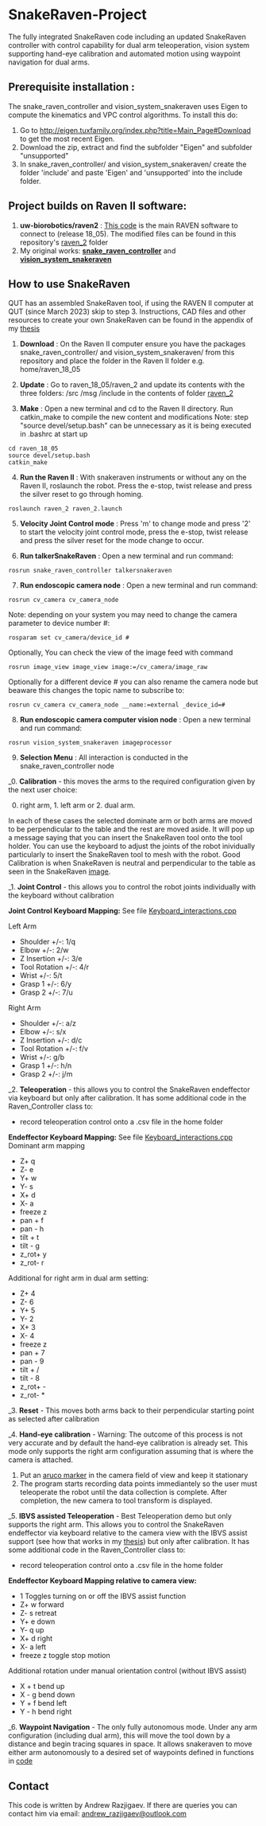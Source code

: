 # SnakeRaven-Project
The fully integrated SnakeRaven code including an updated SnakeRaven controller with control capability for dual arm teleoperation, vision system supporting hand-eye calibration and automated motion using waypoint navigation for dual arms.

## Prerequisite installation :
The snake_raven_controller and vision_system_snakeraven uses Eigen to compute the kinematics and VPC control algorithms. To install this do:
1. Go to http://eigen.tuxfamily.org/index.php?title=Main_Page#Download to get the most recent Eigen. 
2. Download the zip, extract and find the subfolder "Eigen" and subfolder "unsupported"
3. In snake_raven_controller/ and vision_system_snakeraven/ create the folder 'include' and paste 'Eigen' and 'unsupported' into the include folder.

## Project builds on Raven II software:
1. **uw-biorobotics/raven2** : [This code](https://github.com/uw-biorobotics/raven2) is the main RAVEN software to connect to (release 18_05). The modified files can be found in this repository's [raven_2](https://github.com/Andrew-Raz-ACRV/SnakeRaven-Project/tree/main/raven_2) folder
2. My original works: [**snake_raven_controller**](https://github.com/Andrew-Raz-ACRV/snake_raven_controller) and [**vision_system_snakeraven**](https://github.com/Andrew-Raz-ACRV/vision_servo_control_snakeraven)

## How to use SnakeRaven
QUT has an assembled SnakeRaven tool, if using the RAVEN II computer at QUT (since March 2023) skip to step 3. Instructions, CAD files and other resources to create your own SnakeRaven can be found in the appendix of my [thesis](https://eprints.qut.edu.au/235042/)

1. **Download** : On the Raven II computer ensure you have the packages snake_raven_controller/ and vision_system_snakeraven/ from this repository and place the folder in the Raven II folder e.g. home/raven_18_05

2. **Update** : Go to raven_18_05/raven_2 and update its contents with the three folders: /src /msg /include in the contents of folder [raven_2](https://github.com/Andrew-Raz-ACRV/SnakeRaven-Project/tree/main/raven_2)

3. **Make** : Open a new terminal and cd to the Raven II directory. Run catkin_make to compile the new content and modifications
Note: step "source devel/setup.bash" can be unnecessary as it is being executed in .bashrc at start up
```
cd raven_18_05
source devel/setup.bash
catkin_make
```

4. **Run the Raven II** : With snakeraven instruments or without any on the Raven II, roslaunch the robot. Press the e-stop, twist release and press the silver reset to go through homing. 
```
roslaunch raven_2 raven_2.launch
```

5. **Velocity Joint Control mode** : Press 'm' to change mode and press '2' to start the velocity joint control mode, press the e-stop, twist release and press the silver reset for the mode change to occur.

6. **Run talkerSnakeRaven** : Open a new terminal and run command:
```
rosrun snake_raven_controller talkersnakeraven
```

7. **Run endoscopic camera node** : Open a new terminal and run command:
```
rosrun cv_camera cv_camera_node
```
Note: depending on your system you may need to change the camera parameter to device number #:
```
rosparam set cv_camera/device_id #
```
Optionally, You can check the view of the image feed with command
```
rosrun image_view image_view image:=/cv_camera/image_raw
```
Optionally for a different device # you can also rename the camera node but beaware this changes the topic name to subscribe to:
```
rosrun cv_camera cv_camera_node __name:=external _device_id=#
```

8. **Run endoscopic camera computer vision node** : Open a new terminal and run command:
```
rosrun vision_system_snakeraven imageprocessor
```

9. **Selection Menu** : All interaction is conducted in the snake_raven_controller node

_0. **Calibration** - this moves the arms to the required configuration given by the next user choice:

0. right arm, 1. left arm or 2. dual arm. 

In each of these cases the selected dominate arm or both arms are moved to be perpendicular to the table and the rest are moved aside. It will pop up a message saying that you can insert the SnakeRaven tool onto the tool holder. You can use the keyboard to adjust the joints of the robot inividually particularly to insert the SnakeRaven tool to mesh with the robot. Good Calibration is when SnakeRaven is neutral and perpendicular to the table as seen in the SnakeRaven [image](https://github.com/Andrew-Raz-ACRV/snake_raven_controller/blob/master/FrontCoverSnake2.png).

_1. **Joint Control** - this allows you to control the robot joints individually with the keyboard without calibration

**Joint Control Keyboard Mapping:**
See file [Keyboard_interactions.cpp](https://github.com/Andrew-Raz-ACRV/SnakeRaven-Project/blob/main/snake_raven_controller/src/Keyboard_interactions.cpp) 

Left Arm
- Shoulder +/-:      1/q
- Elbow +/-:         2/w
- Z Insertion +/-:   3/e
- Tool Rotation +/-: 4/r
- Wrist +/-:         5/t
- Grasp 1 +/-:       6/y
- Grasp 2 +/-:       7/u

Right Arm
- Shoulder +/-:      a/z
- Elbow +/-:         s/x
- Z Insertion +/-:   d/c
- Tool Rotation +/-: f/v
- Wrist +/-:         g/b
- Grasp 1 +/-:       h/n
- Grasp 2 +/-:       j/m

_2. **Teleoperation** - this allows you to control the SnakeRaven endeffector via keyboard but only after calibration. It has some additional code in the Raven_Controller class to:
- record teleoperation control onto a .csv file in the home folder

**Endeffector Keyboard Mapping:**
See file [Keyboard_interactions.cpp](https://github.com/Andrew-Raz-ACRV/SnakeRaven-Project/blob/main/snake_raven_controller/src/Keyboard_interactions.cpp) 
Dominant arm mapping
- Z+     q
- Z-     e
- Y+     w
- Y-     s
- X+     d
- X-     a
- freeze z
- pan +  f
- pan -  h
- tilt + t
- tilt - g
- z_rot+ y
- z_rot- r

Additional for right arm in dual arm setting:
- Z+     4
- Z-     6
- Y+     5
- Y-     2
- X+     3
- X-     4
- freeze z
- pan +  7
- pan -  9
- tilt + /
- tilt - 8
- z_rot+ -
- z_rot- *

_3. **Reset** - This moves both arms back to their perpendicular starting point as selected after calibration

_4. **Hand-eye calibration** - Warning: The outcome of this process is not very accurate and by default the hand-eye calibration is already set. This mode only supports the right arm configuration assuming that is where the camera is attached.
1. Put an [aruco marker](https://github.com/Andrew-Raz-ACRV/SnakeRaven-Project/blob/main/vision_system_snakeraven/ArucoMarker1.png) in the camera field of view and keep it stationary
2. The program starts recording data points immediantely so the user must teleoperate the robot until the data collection is complete. After completion, the new camera to tool transform is displayed.

_5. **IBVS assisted Teleoperation** - Best Teleoperation demo but only supports the right arm. This allows you to control the SnakeRaven endeffector via keyboard relative to the camera view with the IBVS assist support (see how that works in my [thesis](https://eprints.qut.edu.au/235042/)) but only after calibration. It has some additional code in the Raven_Controller class to:
- record teleoperation control onto a .csv file in the home folder

**Endeffector Keyboard Mapping relative to camera view:**
- 1      Toggles turning on or off the IBVS assist function
- Z+     w  forward
- Z-     s  retreat
- Y+     e  down
- Y-     q  up
- X+     d  right
- X-     a  left
- freeze z  toggle stop motion

Additional rotation under manual orientation control (without IBVS assist)
- X +    t  bend up
- X -    g  bend down
- Y +    f  bend left
- Y -    h  bend right

_6. **Waypoint Navigation** - The only fully autonomous mode. Under any arm configuration (including dual arm), this will move the tool down by a distance and begin tracing squares in space. It allows snakeraven to move either arm autonomously to a desired set of waypoints defined in functions in [code](https://github.com/Andrew-Raz-ACRV/SnakeRaven-Project/blob/main/snake_raven_controller/src/Waypoint_Task_process.cpp)

## Contact
This code is written by Andrew Razjigaev. If there are queries you can contact him via email: andrew_razjigaev@outlook.com
